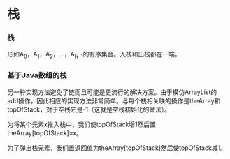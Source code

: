 # 栈

### 栈

形如A<sub>0</sub>，A<sub>1</sub>，A<sub>2</sub>，…，A<sub>N-1</sub>的有序集合。入栈和出栈都在一端。

### 基于Java数组的栈

另一种实现方法避免了链而且可能是更流行的解决方案。由于模仿ArrayList的add操作，因此相应的实现方法非常简单。与每个栈相关联的操作是theArray和topOfStack，对于空栈它是-1（这就是空栈初始化的做法）。

为将某个元素x推入栈中，我们使topOfStack增1然后置theArray[topOfStack]=x。

为了弹出栈元素，我们置返回值为theArray[topOfStack]然后使topOfStack减1。
